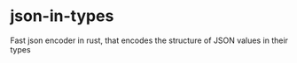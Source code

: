 # json-in-types
Fast json encoder in rust, that encodes the structure of JSON values in their types 
